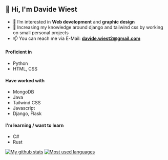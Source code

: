 ## 👋 Hi, I'm Davide Wiest
- 👀 I’m interested in **Web development** and **graphic design**
- 🌱 Increasing my knowledge around django and tailwind css by working on small personal projects
- 📫 You can reach me via E-Mail: **[davide.wiest2@gmail.com](mailto:davide.wiest2@gmail.com)**

#### Proficient in
- Python
- HTML, CSS

#### Have worked with
- MongoDB
- Java
- Tailwind CSS
- Javascript
- Django, Flask

#### I'm learning / want to learn
- C#
- Rust


[![My github stats](https://github-readme-stats.vercel.app/api?username=DavideWiest&theme=tokyonight)](https://github.com/anuraghazra/github-readme-stats)
[![Most used languages](https://github-readme-stats.vercel.app/api/top-langs/?username=DavideWiest&langs_count=8&theme=tokyonight)](https://github.com/anuraghazra/github-readme-stats)
